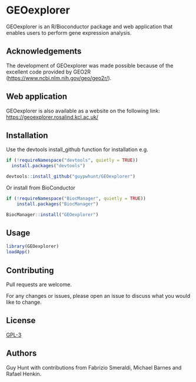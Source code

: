 # GEOexplorer

GEOexplorer is an R/Bioconductor package and web application
that enables users to perform gene expression analysis. 

## Acknowledgements

The development of GEOexplorer was made possible because of the
excellent code provided by GEO2R
(https://www.ncbi.nlm.nih.gov/geo/geo2r/).

## Web application
GEOexplorer is also available as a website on the following link:
https://geoexplorer.rosalind.kcl.ac.uk/

## Installation

Use the devtools install_github function for installation e.g.

```R
if (!requireNamespace("devtools", quietly = TRUE))
  install.packages("devtools")

devtools::install_github("guypwhunt/GEOexplorer")
```

Or install from BioConductor

```R
if (!requireNamespace("BiocManager", quietly = TRUE))
    install.packages("BiocManager")

BiocManager::install("GEOexplorer")
```

## Usage

```R
library(GEOexplorer)
loadApp()
```

## Contributing
Pull requests are welcome. 

For any changes or issues, please open an issue to discuss what you
would like to change.

## License
[GPL-3](https://choosealicense.com/licenses/gpl-3.0/)

## Authors
Guy Hunt with contributions from Fabrizio Smeraldi, Michael Barnes 
and Rafael Henkin.
